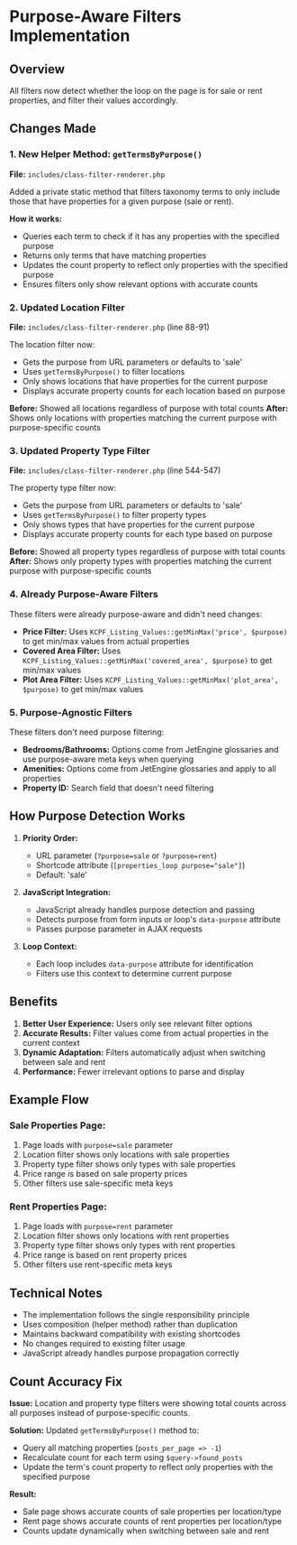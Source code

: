 # Purpose-Aware Filters Implementation

## Overview

All filters now detect whether the loop on the page is for sale or rent properties, and filter their values accordingly.

## Changes Made

### 1. New Helper Method: `getTermsByPurpose()`

**File:** `includes/class-filter-renderer.php`

Added a private static method that filters taxonomy terms to only include those that have properties for a given purpose (sale or rent).

**How it works:**

- Queries each term to check if it has any properties with the specified purpose
- Returns only terms that have matching properties
- Updates the count property to reflect only properties with the specified purpose
- Ensures filters only show relevant options with accurate counts

### 2. Updated Location Filter

**File:** `includes/class-filter-renderer.php` (line 88-91)

The location filter now:

- Gets the purpose from URL parameters or defaults to 'sale'
- Uses `getTermsByPurpose()` to filter locations
- Only shows locations that have properties for the current purpose
- Displays accurate property counts for each location based on purpose

**Before:** Showed all locations regardless of purpose with total counts
**After:** Shows only locations with properties matching the current purpose with purpose-specific counts

### 3. Updated Property Type Filter

**File:** `includes/class-filter-renderer.php` (line 544-547)

The property type filter now:

- Gets the purpose from URL parameters or defaults to 'sale'
- Uses `getTermsByPurpose()` to filter property types
- Only shows types that have properties for the current purpose
- Displays accurate property counts for each type based on purpose

**Before:** Showed all property types regardless of purpose with total counts
**After:** Shows only property types with properties matching the current purpose with purpose-specific counts

### 4. Already Purpose-Aware Filters

These filters were already purpose-aware and didn't need changes:

- **Price Filter:** Uses `KCPF_Listing_Values::getMinMax('price', $purpose)` to get min/max values from actual properties
- **Covered Area Filter:** Uses `KCPF_Listing_Values::getMinMax('covered_area', $purpose)` to get min/max values
- **Plot Area Filter:** Uses `KCPF_Listing_Values::getMinMax('plot_area', $purpose)` to get min/max values

### 5. Purpose-Agnostic Filters

These filters don't need purpose filtering:

- **Bedrooms/Bathrooms:** Options come from JetEngine glossaries and use purpose-aware meta keys when querying
- **Amenities:** Options come from JetEngine glossaries and apply to all properties
- **Property ID:** Search field that doesn't need filtering

## How Purpose Detection Works

1. **Priority Order:**

   - URL parameter (`?purpose=sale` or `?purpose=rent`)
   - Shortcode attribute (`[properties_loop purpose="sale"]`)
   - Default: 'sale'

2. **JavaScript Integration:**

   - JavaScript already handles purpose detection and passing
   - Detects purpose from form inputs or loop's `data-purpose` attribute
   - Passes purpose parameter in AJAX requests

3. **Loop Context:**
   - Each loop includes `data-purpose` attribute for identification
   - Filters use this context to determine current purpose

## Benefits

1. **Better User Experience:** Users only see relevant filter options
2. **Accurate Results:** Filter values come from actual properties in the current context
3. **Dynamic Adaptation:** Filters automatically adjust when switching between sale and rent
4. **Performance:** Fewer irrelevant options to parse and display

## Example Flow

### Sale Properties Page:

1. Page loads with `purpose=sale` parameter
2. Location filter shows only locations with sale properties
3. Property type filter shows only types with sale properties
4. Price range is based on sale property prices
5. Other filters use sale-specific meta keys

### Rent Properties Page:

1. Page loads with `purpose=rent` parameter
2. Location filter shows only locations with rent properties
3. Property type filter shows only types with rent properties
4. Price range is based on rent property prices
5. Other filters use rent-specific meta keys

## Technical Notes

- The implementation follows the single responsibility principle
- Uses composition (helper method) rather than duplication
- Maintains backward compatibility with existing shortcodes
- No changes required to existing filter usage
- JavaScript already handles purpose propagation correctly

## Count Accuracy Fix

**Issue:** Location and property type filters were showing total counts across all purposes instead of purpose-specific counts.

**Solution:** Updated `getTermsByPurpose()` method to:

- Query all matching properties (`posts_per_page => -1`)
- Recalculate count for each term using `$query->found_posts`
- Update the term's count property to reflect only properties with the specified purpose

**Result:**

- Sale page shows accurate counts of sale properties per location/type
- Rent page shows accurate counts of rent properties per location/type
- Counts update dynamically when switching between sale and rent
